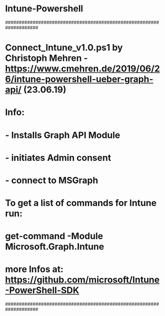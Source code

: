 # Intune-Powershell
####################################################################
# Connect_Intune_v1.0.ps1 by Christoph Mehren - https://www.cmehren.de/2019/06/26/intune-powershell-ueber-graph-api/ (23.06.19)
# Info:
#       - Installs Graph API Module
#       - initiates Admin consent
#       - connect to MSGraph
#
#   To get a list of commands for Intune run: 
#   get-command -Module Microsoft.Graph.Intune
# 
#   more Infos at: https://github.com/microsoft/Intune-PowerShell-SDK
####################################################################
